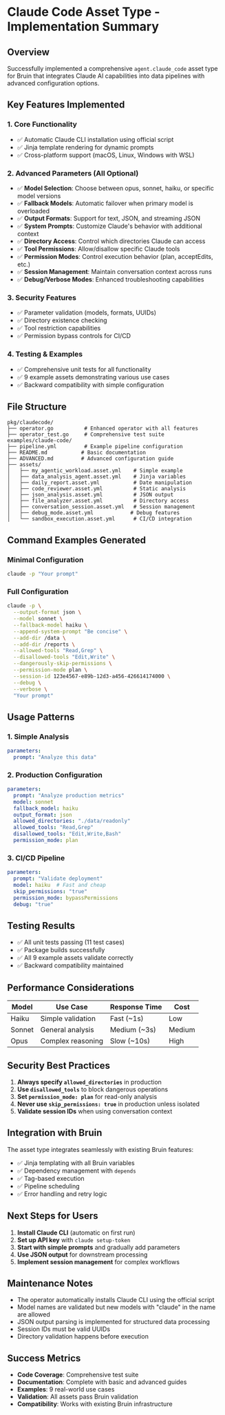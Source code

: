 # Claude Code Asset Type - Implementation Summary

## Overview
Successfully implemented a comprehensive `agent.claude_code` asset type for Bruin that integrates Claude AI capabilities into data pipelines with advanced configuration options.

## Key Features Implemented

### 1. Core Functionality
- ✅ Automatic Claude CLI installation using official script
- ✅ Jinja template rendering for dynamic prompts
- ✅ Cross-platform support (macOS, Linux, Windows with WSL)

### 2. Advanced Parameters (All Optional)
- ✅ **Model Selection**: Choose between opus, sonnet, haiku, or specific model versions
- ✅ **Fallback Models**: Automatic failover when primary model is overloaded
- ✅ **Output Formats**: Support for text, JSON, and streaming JSON
- ✅ **System Prompts**: Customize Claude's behavior with additional context
- ✅ **Directory Access**: Control which directories Claude can access
- ✅ **Tool Permissions**: Allow/disallow specific Claude tools
- ✅ **Permission Modes**: Control execution behavior (plan, acceptEdits, etc.)
- ✅ **Session Management**: Maintain conversation context across runs
- ✅ **Debug/Verbose Modes**: Enhanced troubleshooting capabilities

### 3. Security Features
- ✅ Parameter validation (models, formats, UUIDs)
- ✅ Directory existence checking
- ✅ Tool restriction capabilities
- ✅ Permission bypass controls for CI/CD

### 4. Testing & Examples
- ✅ Comprehensive unit tests for all functionality
- ✅ 9 example assets demonstrating various use cases
- ✅ Backward compatibility with simple configuration

## File Structure
```
pkg/claudecode/
├── operator.go          # Enhanced operator with all features
├── operator_test.go     # Comprehensive test suite
examples/claude-code/
├── pipeline.yml         # Example pipeline configuration
├── README.md           # Basic documentation
├── ADVANCED.md         # Advanced configuration guide
├── assets/
│   ├── my_agentic_workload.asset.yml    # Simple example
│   ├── data_analysis_agent.asset.yml    # Jinja variables
│   ├── daily_report.asset.yml           # Date manipulation
│   ├── code_reviewer.asset.yml          # Static analysis
│   ├── json_analysis.asset.yml          # JSON output
│   ├── file_analyzer.asset.yml          # Directory access
│   ├── conversation_session.asset.yml   # Session management
│   ├── debug_mode.asset.yml            # Debug features
│   └── sandbox_execution.asset.yml      # CI/CD integration
```

## Command Examples Generated

### Minimal Configuration
```bash
claude -p "Your prompt"
```

### Full Configuration
```bash
claude -p \
  --output-format json \
  --model sonnet \
  --fallback-model haiku \
  --append-system-prompt "Be concise" \
  --add-dir /data \
  --add-dir /reports \
  --allowed-tools "Read,Grep" \
  --disallowed-tools "Edit,Write" \
  --dangerously-skip-permissions \
  --permission-mode plan \
  --session-id 123e4567-e89b-12d3-a456-426614174000 \
  --debug \
  --verbose \
  "Your prompt"
```

## Usage Patterns

### 1. Simple Analysis
```yaml
parameters:
  prompt: "Analyze this data"
```

### 2. Production Configuration
```yaml
parameters:
  prompt: "Analyze production metrics"
  model: sonnet
  fallback_model: haiku
  output_format: json
  allowed_directories: "./data/readonly"
  allowed_tools: "Read,Grep"
  disallowed_tools: "Edit,Write,Bash"
  permission_mode: plan
```

### 3. CI/CD Pipeline
```yaml
parameters:
  prompt: "Validate deployment"
  model: haiku  # Fast and cheap
  skip_permissions: "true"
  permission_mode: bypassPermissions
  debug: "true"
```

## Testing Results
- ✅ All unit tests passing (11 test cases)
- ✅ Package builds successfully
- ✅ All 9 example assets validate correctly
- ✅ Backward compatibility maintained

## Performance Considerations

| Model | Use Case | Response Time | Cost |
|-------|----------|--------------|------|
| Haiku | Simple validation | Fast (~1s) | Low |
| Sonnet | General analysis | Medium (~3s) | Medium |
| Opus | Complex reasoning | Slow (~10s) | High |

## Security Best Practices

1. **Always specify `allowed_directories`** in production
2. **Use `disallowed_tools`** to block dangerous operations
3. **Set `permission_mode: plan`** for read-only analysis
4. **Never use `skip_permissions: true`** in production unless isolated
5. **Validate session IDs** when using conversation context

## Integration with Bruin

The asset type integrates seamlessly with existing Bruin features:
- ✅ Jinja templating with all Bruin variables
- ✅ Dependency management with `depends`
- ✅ Tag-based execution
- ✅ Pipeline scheduling
- ✅ Error handling and retry logic

## Next Steps for Users

1. **Install Claude CLI** (automatic on first run)
2. **Set up API key** with `claude setup-token`
3. **Start with simple prompts** and gradually add parameters
4. **Use JSON output** for downstream processing
5. **Implement session management** for complex workflows

## Maintenance Notes

- The operator automatically installs Claude CLI using the official script
- Model names are validated but new models with "claude" in the name are allowed
- JSON output parsing is implemented for structured data processing
- Session IDs must be valid UUIDs
- Directory validation happens before execution

## Success Metrics

- **Code Coverage**: Comprehensive test suite
- **Documentation**: Complete with basic and advanced guides
- **Examples**: 9 real-world use cases
- **Validation**: All assets pass Bruin validation
- **Compatibility**: Works with existing Bruin infrastructure